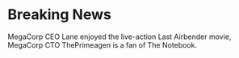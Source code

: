 # Breaking News

MegaCorp CEO Lane enjoyed the live-action Last Airbender movie,
MegaCorp CTO ThePrimeagen is a fan of The Notebook.

